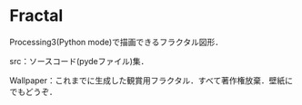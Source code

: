 # Fractal
Processing3(Python mode)で描画できるフラクタル図形．

src：ソースコード(pydeファイル)集．

Wallpaper：これまでに生成した観賞用フラクタル．すべて著作権放棄．壁紙にでもどうぞ．
